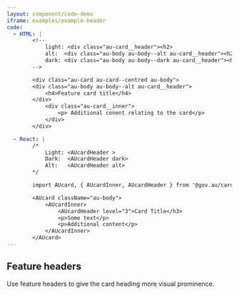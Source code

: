 ```yaml
---
layout: component/code-demo
iframe: examples/example-header
code:
  - HTML: |
        <!-- 
            light: <div class="au-card__header"><h2>
            alt:  <div class="au-body au-body--alt au-card__header"><h2>...</h2></div>
            dark: <div class="au-body au-body--dark au-card__header"><h2>...</h2></div>
        -->

        <div class="au-card au-card--centred au-body">
        <div class="au-body au-body--alt au-card__header">
            <h4>Feature card title</h4>
        </div>
            <div class="au-card__inner">
                <p> Additional conent relating to the card</p>
            </div>
        </div>

  - React: |
        /*
            Light: <AUcardHeader >
            Dark:  <AUcardHeader dark>
            Alt:   <AUcardHeader alt>
        */

        import AUcard, { AUcardInner, AUcardHeader } from '@gov.au/card';

        <AUcard className="au-body">
            <AUcardInner>
                <AUcardHeader level="3">Card Title</h3>
                <p>Some text</p>
                <p>Additional content</p>
            </AUcardInner>
        </AUcard>
---
```

## Feature headers

Use feature headers to give the card heading more visual prominence.

